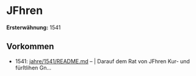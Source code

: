 # JFhren

**Ersterwähnung:** 1541

## Vorkommen
- 1541: [jahre/1541/README.md](../jahre/1541/README.md) – |
Darauf dem Rat von JFhren Kur- und fürſtlihen Gn...
